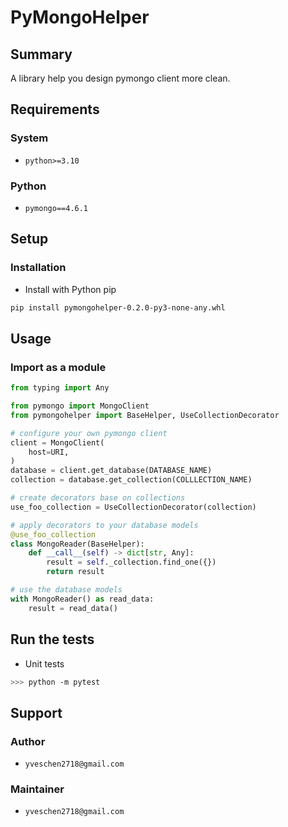 # PyMongoHelper

## Summary

A library help you design pymongo client more clean.


## Requirements

### System

- `python>=3.10`

### Python

- `pymongo==4.6.1`


## Setup

### Installation

- Install with Python pip

```sh
pip install pymongohelper-0.2.0-py3-none-any.whl
```


## Usage

### Import as a module

```py
from typing import Any

from pymongo import MongoClient
from pymongohelper import BaseHelper, UseCollectionDecorator

# configure your own pymongo client
client = MongoClient(
    host=URI,
)
database = client.get_database(DATABASE_NAME)
collection = database.get_collection(COLLLECTION_NAME)

# create decorators base on collections
use_foo_collection = UseCollectionDecorator(collection)

# apply decorators to your database models
@use_foo_collection
class MongoReader(BaseHelper):
    def __call__(self) -> dict[str, Any]:
        result = self._collection.find_one({})
        return result

# use the database models
with MongoReader() as read_data:
    result = read_data()
```


## Run the tests

- Unit tests

```sh
>>> python -m pytest
```


## Support

### Author

- `yveschen2718@gmail.com`

### Maintainer

- `yveschen2718@gmail.com`

<!--links-->